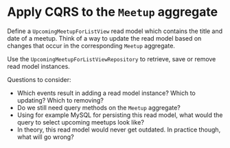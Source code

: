 # Apply CQRS to the `Meetup` aggregate

Define a `UpcomingMeetupForListView` read model which contains the title and date of a meetup. Think of a way to update the read model based on changes that occur in the corresponding `Meetup` aggregate.

Use the `UpcomingMeetupForListViewRepository` to retrieve, save or remove read model instances.

Questions to consider:

- Which events result in adding a read model instance? Which to updating? Which to removing?
- Do we still need query methods on the `Meetup` aggregate?
- Using for example MySQL for persisting this read model, what would the query to select upcoming meetups look like?
- In theory, this read model would never get outdated. In practice though, what will go wrong?
